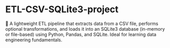 # ETL-CSV-SQLite3-project
🧠 A lightweight ETL pipeline that extracts data from a CSV file, performs optional transformations, and loads it into an SQLite3 database (in-memory or file-based) using Python, Pandas, and SQLite. Ideal for learning data engineering fundamentals.
